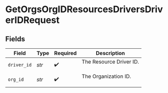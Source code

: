 # GetOrgsOrgIDResourcesDriversDriverIDRequest


## Fields

| Field                     | Type                      | Required                  | Description               |
| ------------------------- | ------------------------- | ------------------------- | ------------------------- |
| `driver_id`               | *str*                     | :heavy_check_mark:        | The Resource Driver ID.<br/><br/> |
| `org_id`                  | *str*                     | :heavy_check_mark:        | The Organization ID.<br/><br/> |